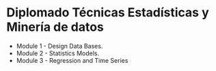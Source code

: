 # Diplomado Técnicas Estadísticas y Minería de datos

- Module 1 - Design Data Bases.
- Module 2 - Statistics Models.
- Module 3 - Regression and Time Series
